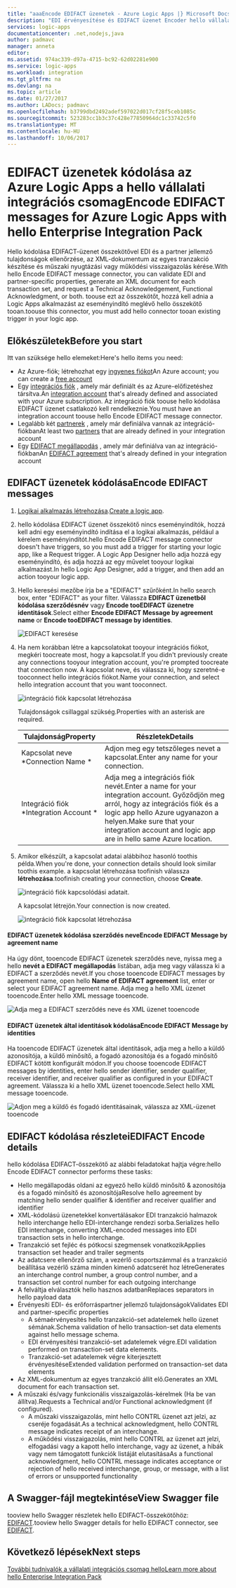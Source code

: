 ```yaml
---
title: "aaaEncode EDIFACT üzenetek - Azure Logic Apps |} Microsoft Docs"
description: "EDI érvényesítése és EDIFACT üzenet Encoder hello vállalati integrációs csomagot az XML létrehozása az Azure Logic Apps"
services: logic-apps
documentationcenter: .net,nodejs,java
author: padmavc
manager: anneta
editor: 
ms.assetid: 974ac339-d97a-4715-bc92-62d02281e900
ms.service: logic-apps
ms.workload: integration
ms.tgt_pltfrm: na
ms.devlang: na
ms.topic: article
ms.date: 01/27/2017
ms.author: LADocs; padmavc
ms.openlocfilehash: b3799dbd2492adef597022d017cf28f5ceb1085c
ms.sourcegitcommit: 523283cc1b3c37c428e77850964dc1c33742c5f0
ms.translationtype: MT
ms.contentlocale: hu-HU
ms.lasthandoff: 10/06/2017
---
```

# <a name="encode-edifact-messages-for-azure-logic-apps-with-hello-enterprise-integration-pack"></a><span data-ttu-id="f594c-103">EDIFACT üzenetek kódolása az Azure Logic Apps a hello vállalati integrációs csomag</span><span class="sxs-lookup"><span data-stu-id="f594c-103">Encode EDIFACT messages for Azure Logic Apps with hello Enterprise Integration Pack</span></span>

<span data-ttu-id="f594c-104">Hello kódolása EDIFACT-üzenet összekötővel EDI és a partner jellemző tulajdonságok ellenőrzése, az XML-dokumentum az egyes tranzakció készítése és műszaki nyugtázási vagy működési visszaigazolás kérése.</span><span class="sxs-lookup"><span data-stu-id="f594c-104">With hello Encode EDIFACT message connector, you can validate EDI and partner-specific properties, generate an XML document for each transaction set, and request a Technical Acknowledgement, Functional Acknowledgment, or both.</span></span>
<span data-ttu-id="f594c-105">toouse ezt az összekötőt, hozzá kell adnia a Logic Apps alkalmazást az eseményindító meglévő hello összekötő tooan.</span><span class="sxs-lookup"><span data-stu-id="f594c-105">toouse this connector, you must add hello connector tooan existing trigger in your logic app.</span></span>

## <a name="before-you-start"></a><span data-ttu-id="f594c-106">Előkészületek</span><span class="sxs-lookup"><span data-stu-id="f594c-106">Before you start</span></span>

<span data-ttu-id="f594c-107">Itt van szüksége hello elemeket:</span><span class="sxs-lookup"><span data-stu-id="f594c-107">Here's hello items you need:</span></span>

* <span data-ttu-id="f594c-108">Az Azure-fiók; létrehozhat egy [ingyenes fiókot](https://azure.microsoft.com/free)</span><span class="sxs-lookup"><span data-stu-id="f594c-108">An Azure account; you can create a [free account](https://azure.microsoft.com/free)</span></span>
* <span data-ttu-id="f594c-109">Egy [integrációs fiók](logic-apps-enterprise-integration-create-integration-account.md) , amely már definiált és az Azure-előfizetéshez társítva.</span><span class="sxs-lookup"><span data-stu-id="f594c-109">An [integration account](logic-apps-enterprise-integration-create-integration-account.md) that's already defined and associated with your Azure subscription.</span></span> <span data-ttu-id="f594c-110">Az integráció fiók toouse hello kódolása EDIFACT üzenet csatlakozó kell rendelkeznie.</span><span class="sxs-lookup"><span data-stu-id="f594c-110">You must have an integration account toouse hello Encode EDIFACT message connector.</span></span> 
* <span data-ttu-id="f594c-111">Legalább két [partnerek](logic-apps-enterprise-integration-partners.md) , amely már definiálva vannak az integráció-fiókban</span><span class="sxs-lookup"><span data-stu-id="f594c-111">At least two [partners](logic-apps-enterprise-integration-partners.md) that are already defined in your integration account</span></span>
* <span data-ttu-id="f594c-112">Egy [EDIFACT megállapodás](logic-apps-enterprise-integration-edifact.md) , amely már definiálva van az integráció-fiókban</span><span class="sxs-lookup"><span data-stu-id="f594c-112">An [EDIFACT agreement](logic-apps-enterprise-integration-edifact.md) that's already defined in your integration account</span></span>

## <a name="encode-edifact-messages"></a><span data-ttu-id="f594c-113">EDIFACT üzenetek kódolása</span><span class="sxs-lookup"><span data-stu-id="f594c-113">Encode EDIFACT messages</span></span>

1. <span data-ttu-id="f594c-114">[Logikai alkalmazás létrehozása](logic-apps-create-a-logic-app.md).</span><span class="sxs-lookup"><span data-stu-id="f594c-114">[Create a logic app](logic-apps-create-a-logic-app.md).</span></span>

2. <span data-ttu-id="f594c-115">hello kódolása EDIFACT üzenet összekötő nincs eseményindítók, hozzá kell adni egy eseményindító indítása el a logikai alkalmazás, például a kérelem eseményindítót.</span><span class="sxs-lookup"><span data-stu-id="f594c-115">hello Encode EDIFACT message connector doesn't have triggers, so you must add a trigger for starting your logic app, like a Request trigger.</span></span> <span data-ttu-id="f594c-116">A Logic App Designer hello adja hozzá egy eseményindító, és adja hozzá az egy művelet tooyour logikai alkalmazást.</span><span class="sxs-lookup"><span data-stu-id="f594c-116">In hello Logic App Designer, add a trigger, and then add an action tooyour logic app.</span></span>

3.  <span data-ttu-id="f594c-117">Hello keresési mezőbe írja be a "EDIFACT" szűrőként.</span><span class="sxs-lookup"><span data-stu-id="f594c-117">In hello search box, enter "EDIFACT" as your filter.</span></span> <span data-ttu-id="f594c-118">Válassza **EDIFACT üzenetből kódolása szerződésnév** vagy **Encode tooEDIFACT üzenetre identitások**.</span><span class="sxs-lookup"><span data-stu-id="f594c-118">Select either **Encode EDIFACT Message by agreement name** or **Encode tooEDIFACT message by identities**.</span></span>
   
    ![EDIFACT keresése](media/logic-apps-enterprise-integration-edifact-encode/edifactdecodeimage1.png)  

3. <span data-ttu-id="f594c-120">Ha nem korábban létre a kapcsolatokat tooyour integrációs fiókot, megkéri toocreate most, hogy a kapcsolat.</span><span class="sxs-lookup"><span data-stu-id="f594c-120">If you didn't previously create any connections tooyour integration account, you're prompted toocreate that connection now.</span></span> <span data-ttu-id="f594c-121">A kapcsolat neve, és válassza ki, hogy szeretné-e tooconnect hello integrációs fiókot.</span><span class="sxs-lookup"><span data-stu-id="f594c-121">Name your connection, and select hello integration account that you want tooconnect.</span></span>

    ![integráció fiók kapcsolat létrehozása](media/logic-apps-enterprise-integration-edifact-encode/edifactencodeimage1.png)  

    <span data-ttu-id="f594c-123">Tulajdonságok csillaggal szükség.</span><span class="sxs-lookup"><span data-stu-id="f594c-123">Properties with an asterisk are required.</span></span>

    | <span data-ttu-id="f594c-124">Tulajdonság</span><span class="sxs-lookup"><span data-stu-id="f594c-124">Property</span></span> | <span data-ttu-id="f594c-125">Részletek</span><span class="sxs-lookup"><span data-stu-id="f594c-125">Details</span></span> |
    | --- | --- |
    | <span data-ttu-id="f594c-126">Kapcsolat neve *</span><span class="sxs-lookup"><span data-stu-id="f594c-126">Connection Name *</span></span> |<span data-ttu-id="f594c-127">Adjon meg egy tetszőleges nevet a kapcsolat.</span><span class="sxs-lookup"><span data-stu-id="f594c-127">Enter any name for your connection.</span></span> |
    | <span data-ttu-id="f594c-128">Integráció fiók *</span><span class="sxs-lookup"><span data-stu-id="f594c-128">Integration Account *</span></span> |<span data-ttu-id="f594c-129">Adja meg a integrációs fiók nevét.</span><span class="sxs-lookup"><span data-stu-id="f594c-129">Enter a name for your integration account.</span></span> <span data-ttu-id="f594c-130">Győződjön meg arról, hogy az integrációs fiók és a logic app hello Azure ugyanazon a helyen.</span><span class="sxs-lookup"><span data-stu-id="f594c-130">Make sure that your integration account and logic app are in hello same Azure location.</span></span> |

5.  <span data-ttu-id="f594c-131">Amikor elkészült, a kapcsolat adatai alábbihoz hasonló toothis példa.</span><span class="sxs-lookup"><span data-stu-id="f594c-131">When you're done, your connection details should look similar toothis example.</span></span> <span data-ttu-id="f594c-132">a kapcsolat létrehozása toofinish válassza **létrehozása**.</span><span class="sxs-lookup"><span data-stu-id="f594c-132">toofinish creating your connection, choose **Create**.</span></span>

    ![integráció fiók kapcsolódási adatait.](media/logic-apps-enterprise-integration-edifact-encode/edifactencodeimage2.png)

    <span data-ttu-id="f594c-134">A kapcsolat létrejön.</span><span class="sxs-lookup"><span data-stu-id="f594c-134">Your connection is now created.</span></span>

    ![integráció fiók kapcsolat létrehozása](media/logic-apps-enterprise-integration-edifact-encode/edifactencodeimage4.png)

#### <a name="encode-edifact-message-by-agreement-name"></a><span data-ttu-id="f594c-136">EDIFACT üzenetek kódolása szerződés neve</span><span class="sxs-lookup"><span data-stu-id="f594c-136">Encode EDIFACT Message by agreement name</span></span>

<span data-ttu-id="f594c-137">Ha úgy dönt, tooencode EDIFACT üzenetek szerződés neve, nyissa meg a hello **nevét a EDIFACT megállapodás** listában, adja meg vagy válassza ki a EDIFACT a szerződés nevét.</span><span class="sxs-lookup"><span data-stu-id="f594c-137">If you chose tooencode EDIFACT messages by agreement name, open hello **Name of EDIFACT agreement** list, enter or select your EDIFACT agreement name.</span></span> <span data-ttu-id="f594c-138">Adja meg a hello XML üzenet tooencode.</span><span class="sxs-lookup"><span data-stu-id="f594c-138">Enter hello XML message tooencode.</span></span>

![Adja meg a EDIFACT szerződés neve és XML üzenet tooencode](media/logic-apps-enterprise-integration-edifact-encode/edifactencodeimage6.png)

#### <a name="encode-edifact-message-by-identities"></a><span data-ttu-id="f594c-140">EDIFACT üzenetek által identitások kódolása</span><span class="sxs-lookup"><span data-stu-id="f594c-140">Encode EDIFACT Message by identities</span></span>

<span data-ttu-id="f594c-141">Ha tooencode EDIFACT üzenetek által identitások, adja meg a hello a küldő azonosítója, a küldő minősítő, a fogadó azonosítója és a fogadó minősítő EDIFACT kötött konfigurált módon.</span><span class="sxs-lookup"><span data-stu-id="f594c-141">If you choose tooencode EDIFACT messages by identities, enter hello sender identifier, sender qualifier, receiver identifier, and receiver qualifier as configured in your EDIFACT agreement.</span></span> <span data-ttu-id="f594c-142">Válassza ki a hello XML üzenet tooencode.</span><span class="sxs-lookup"><span data-stu-id="f594c-142">Select hello XML message tooencode.</span></span>

![Adjon meg a küldő és fogadó identitásainak, válassza az XML-üzenet tooencode](media/logic-apps-enterprise-integration-edifact-encode/edifactencodeimage7.png)

## <a name="edifact-encode-details"></a><span data-ttu-id="f594c-144">EDIFACT kódolása részletei</span><span class="sxs-lookup"><span data-stu-id="f594c-144">EDIFACT Encode details</span></span>

<span data-ttu-id="f594c-145">hello kódolása EDIFACT-összekötő az alábbi feladatokat hajtja végre:</span><span class="sxs-lookup"><span data-stu-id="f594c-145">hello Encode EDIFACT connector performs these tasks:</span></span> 

* <span data-ttu-id="f594c-146">Hello megállapodás oldani az egyező hello küldő minősítő & azonosítója és a fogadó minősítő és azonosítója</span><span class="sxs-lookup"><span data-stu-id="f594c-146">Resolve hello agreement by matching hello sender qualifier & identifier and receiver qualifier and identifier</span></span>
* <span data-ttu-id="f594c-147">XML-kódolású üzenetekkel konvertálásakor EDI tranzakció halmazok hello interchange hello EDI-interchange rendezi sorba.</span><span class="sxs-lookup"><span data-stu-id="f594c-147">Serializes hello EDI interchange, converting XML-encoded messages into EDI transaction sets in hello interchange.</span></span>
* <span data-ttu-id="f594c-148">Tranzakció set fejléc és pótkocsi szegmensek vonatkozik</span><span class="sxs-lookup"><span data-stu-id="f594c-148">Applies transaction set header and trailer segments</span></span>
* <span data-ttu-id="f594c-149">Az adatcsere ellenőrző szám, a vezérlő csoportszámmal és a tranzakció beállítása vezérlő száma minden kimenő adatcserét hoz létre</span><span class="sxs-lookup"><span data-stu-id="f594c-149">Generates an interchange control number, a group control number, and a transaction set control number for each outgoing interchange</span></span>
* <span data-ttu-id="f594c-150">A felváltja elválasztók hello hasznos adatban</span><span class="sxs-lookup"><span data-stu-id="f594c-150">Replaces separators in hello payload data</span></span>
* <span data-ttu-id="f594c-151">Érvényesíti EDI- és erőforráspartner jellemző tulajdonságok</span><span class="sxs-lookup"><span data-stu-id="f594c-151">Validates EDI and partner-specific properties</span></span>
  * <span data-ttu-id="f594c-152">A sémaérvényesítés hello tranzakció-set adatelemek hello üzenet sémának.</span><span class="sxs-lookup"><span data-stu-id="f594c-152">Schema validation of hello transaction-set data elements against hello message schema.</span></span>
  * <span data-ttu-id="f594c-153">EDI érvényesítési tranzakció-set adatelemek végre.</span><span class="sxs-lookup"><span data-stu-id="f594c-153">EDI validation performed on transaction-set data elements.</span></span>
  * <span data-ttu-id="f594c-154">Tranzakció-set adatelemek végre kiterjesztett érvényesítése</span><span class="sxs-lookup"><span data-stu-id="f594c-154">Extended validation performed on transaction-set data elements</span></span>
* <span data-ttu-id="f594c-155">Az XML-dokumentum az egyes tranzakció állít elő.</span><span class="sxs-lookup"><span data-stu-id="f594c-155">Generates an XML document for each transaction set.</span></span>
* <span data-ttu-id="f594c-156">A műszaki és/vagy funkcionális visszaigazolás-kérelmek (Ha be van állítva).</span><span class="sxs-lookup"><span data-stu-id="f594c-156">Requests a Technical and/or Functional acknowledgment (if configured).</span></span>
  * <span data-ttu-id="f594c-157">A műszaki visszaigazolás, mint hello CONTRL üzenet azt jelzi, az cseréje fogadását.</span><span class="sxs-lookup"><span data-stu-id="f594c-157">As a technical acknowledgment, hello CONTRL message indicates receipt of an interchange.</span></span>
  * <span data-ttu-id="f594c-158">A működési visszaigazolás, mint hello CONTRL az üzenet azt jelzi, elfogadási vagy a kapott hello interchange, vagy az üzenet, a hibák vagy nem támogatott funkciók listáját elutasítása</span><span class="sxs-lookup"><span data-stu-id="f594c-158">As a functional acknowledgment, hello CONTRL message indicates acceptance or rejection of hello received interchange, group, or message, with a list of errors or unsupported functionality</span></span>

## <a name="view-swagger-file"></a><span data-ttu-id="f594c-159">A Swagger-fájl megtekintése</span><span class="sxs-lookup"><span data-stu-id="f594c-159">View Swagger file</span></span>
<span data-ttu-id="f594c-160">tooview hello Swagger részletek hello EDIFACT-összekötőhöz: [EDIFACT](/connectors/edifact/).</span><span class="sxs-lookup"><span data-stu-id="f594c-160">tooview hello Swagger details for hello EDIFACT connector, see [EDIFACT](/connectors/edifact/).</span></span>

## <a name="next-steps"></a><span data-ttu-id="f594c-161">Következő lépések</span><span class="sxs-lookup"><span data-stu-id="f594c-161">Next steps</span></span>
[<span data-ttu-id="f594c-162">További tudnivalók a vállalati integrációs csomag hello</span><span class="sxs-lookup"><span data-stu-id="f594c-162">Learn more about hello Enterprise Integration Pack</span></span>](logic-apps-enterprise-integration-overview.md "további információ a vállalati integrációs csomag") 

